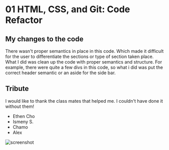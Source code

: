 # 01 HTML, CSS, and Git: Code Refactor

## My changes to the code 

There wasn't proper semantics in place in this code. Which made it difficult for the user to differentiate the sections or type of section taken place. What I did was clean up the code with proper semantics and structure. For example, there were quite a few divs in this code, so what i did was put the correct header semantic or an aside for the side bar. 

## Tribute
I would like to thank the class mates that helped me. I couldn't have done it without them!

* Ethen Cho
* Ismeny S.
* Chamo
* Alex

![screenshot](assets/images/screencapture-file-Users-stephaniercortez-Desktop-Classwork-homework-Homeworw1-HTML-refacator-index-html-2021-09-17-00_31_16.png)

